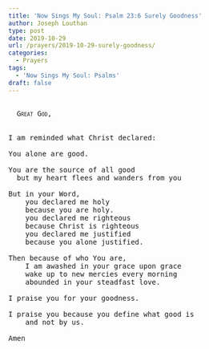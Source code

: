 ```yaml
---
title: 'Now Sings My Soul: Psalm 23:6 Surely Goodness'
author: Joseph Louthan
type: post
date: 2019-10-29
url: /prayers/2019-10-29-surely-goodness/
categories:
  - Prayers
tags:
  - 'Now Sings My Soul: Psalms'
draft: false
---
```

<pre>
<div style="font-variant: small-caps;">
  Great God,
</div>

I am reminded what Christ declared:

You alone are good.

You are the source of all good  
  but my heart flees and wanders from you

But in your Word,
	you declared me holy
	because you are holy.
	you declared me righteous
	because Christ is righteous
	you declared me justified
	because you alone justified.

Then because of who You are,
	I am awashed in your grace upon grace
	wake up to new mercies every morning
	abounded in your steadfast love.

I praise you for your goodness.

I praise you because you define what good is
	and not by us.

Amen
</pre>